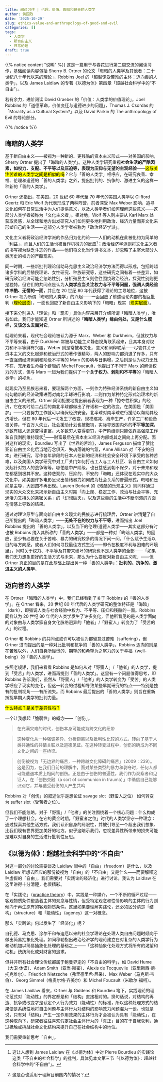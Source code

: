 ```yaml
---
title: 阅读习作 | 伦理、价值、晦暗和良善的人类学
author: 黄国政
date: '2025-10-29'
slug: ethics-value-and-anthropology-of-good-and-evil
categories: []
tags:
  - 人类学
  - 新自由主义
  - 日常伦理
draft: true
---
```


<!--more-->

{{% notice content "说明" %}}
这是一篇用于与春花进行第二周交流的阅读习作，基础阅读内容包括 Sherry B. Ortner 的论文「晦暗的人类学及其他者：二十世纪八十年代以来的理论」，Robbins Joel 的「超越饱受苦难的主体：迈向善的人类学」，以及 James Laidlaw 的专著《以德为体》第四章「超越社会科学中的“不自由”」。

若有余力，进阶阅读 David Graeber 的「价值：人类学的价值理论」，Joel Robbins 的「道德革命，价值变迁与道德进步的问题」，Thomas J. Csordas 的「Morality as a Cultural System?」以及 David Parkin 的 The anthropology of Evil 的导论部分。


{{% /notice %}}

## 晦暗的人类学

基于新自由主义——被视为一种新的、更残酷的资本主义形式——对美国的影响，Sherry Ortner 提出了「晦暗的人类学」。这种人类学研究重视**社会生活的严酷因素，如权力、支配、不平等以及压迫等，表现为压抑与无望的主观经验**——<mark>这与关注苦难的人类学之间是相似的吗</mark>？它与「善的人类学」相呼应，在研究良善、幸福、伦理和道德的「善的人类学」之外，提出批判的、抗争的、激进主义的这样一种新的「善的人类学」。

Ortner 还指出，在美国，20 世纪 60 年代至 70 年代的美国人类学以 Clifford Geertz 和 Eric Wolf 为代表形成了两种阵营，前者深受 Max Weber 影响，追寻文化如何在日常生活中为人们提供意义，以及人类学者们如何理解这些意义——这部分人类学者被称为「文化主义者」。相对地，Wolf 等人则主要从 Karl Marx 处获取灵感，从全球和地方出发研究人们如何更多地利用政治、经济力量而非文化来形塑自己的生活——这部分人类学者被称为「政治经济学派」。

文化主义者将政治经济学派的作品归为化约论——人们的动机在此被化约为简单的「利益」，而且人们的生活也被当作机械力的反应[^1]；政治经济学派则将文化主义者的书写视为缺乏斗志的作品——他们将文化当作诗书文本，却忽略了主宰大部分人类历史的权力的严酷现实。

[^1]: 这让人想到 James Laidlaw 在《以德为体》中对 Pierre Bourdieu 的实践论这类「不自由的社会科学」的批判，具体见本文第三节「《以德为体》：超越社会科学中的“不自由”」。

同一时期，一些新批判理论借助马克思主义政治经济学方法而得以形成，包括跨越诸多学科的后殖民理论、女性研究、种族研究等，这些研究之间有着一些差异，如研究政治经济可能会忽略性别，分析殖民主义则往往围绕政治经济，探究性别则更是独特，但它们的共同点是认为**人类学应当关注权力与不平等问题，强调人类经验中冷酷、无情的一面**，并且在 20 世纪 80 年代获得了理论的主导地位，这被 Ortner 视为所谓「晦暗的人类学」的兴起——一面回应了前述理论内部的相互批判（<mark>理论层面</mark>），一面也回应了新自由主义影响下的「晦暗」现实（<mark>现实层面</mark>）。

接下来分别进入「理论」和「现实」具体内容来展开介绍所谓「晦暗人类学」，唯有如此，我们才能知道 Ortner 所讲述的「**晦暗人类学」缘由何处，又是什么模样，又该怎么去面对它**。

就理论来看，现代社会理论被认为源于 Marx、Weber 和 Durkheim，但就权力与不平等来看，由于 Durkhiem 常被与功能主义静态视角联系起来，且其本身对权力和不平等鲜有兴趣，Weber 则是常被与文化、意义和阐释联系——尽管其关于资本主义的文化起源和统治形式的著作很精彩，两人的影响力都消退了许多，只有一直强调经济剥削和阶级不平等的 Marx 的影响与日俱增，之后则是认为权力无处不在、充斥着生命每个缝隙的 Michel Foucault，他提出了不同于 Marx 的解读权力的方式，但与 Marx 一起为我们提供了一个**关于权力、剥削和不平等**的「晦暗人类学」的视角。

就现实乃至民族志来看，要理解两个方面，一则作为特殊经济系统的新自由主义如何勾勒新的经济政策进而对南北半球进行影响，二则作为某种特定形式治理术的新自由主义的形式。Ortner 简明扼要地提出前者表现为一种「掠夺性积累」的经济，它在初时给二战后的南北半球都做出了许诺和一定的改变，在美国是「美国梦」——只要努力工作就可以确保经济安全，北半球对南半球进行援助以帮助其经济增长，但在 80 年代后一切发生了改变，规模缩减、离岸生产，许多工厂和设备被关停，千百万人失业，社会援助计划也被撤销，实际导致国内外的**不平等加深**，少数有钱人迅速变得更富，大多数穷人变得更穷，中产阶级则只能依靠高强度工作和自我剥削维持现状[^2]——财富最后在资本主义经济内部或其之间向上再分配。面对这样的现实，Bourdieu 写出了《世界的苦难》，James Ferguson 描绘了赞比亚新自由主义化后当地万念俱灭、失魂落魄的气氛，Anne Allison 对「不安的日本」进行研究，写作各年龄段的日本人在新的经济和社会安全环境下承受的各种苦难，以及美国人类学研究中对工厂关门如何打击工人与工人社区、新自由主义如何发起针对穷人的战争等等，哪怕是中产阶级，也日益感到朝不保夕，对于未来和现在都感到极其不安。这种悲观的、压抑的、不安的「晦暗」还体现在现实中的大众文化中，如美国许多电影呈现出情绪暴力如何成为社会关系的普遍形式，晦暗和压抑是主导，大团圆不再出现。Lauren Berlant 的《残酷的乐观主义》则同样通过现实的大众文化来揭示新自由主义时期「向上爬、稳定工作、政治与社会平等、充满活力又持久的亲密关系」的「幻想破灭」，以及这些善的生活中不断崩溃的方面在情感上导致的结果。

[^2]: 这是否也适用于理解目前国内的情况？

通过对理论原型与面向新自由主义现实的民族志进行梳理后，Ortner 讲清楚了自己所提出的「晦暗人类学」——**无处不在的权力与不平等**，进而指出 Joel Robbins 提出的「善的人类学」，以及当下的伦理/道德人类学——其实这部分有时也被 Robbins 纳入其所称的「善的人类学」——都是一种对「晦暗人类学」的回应，至少有必要在关于苦难、暴力的研究较多的情况下问一问，「什么赋予生活以目的与方向感，或者人们如何寻找最佳方式生活——即令在极度不利与困难的环境里」，同时关于权力、不平等及其带来破坏的研究也不是人类学的全部——「如果我们无力想象更好的生活方式与未来，那么为什么要反对新自由主义呢」——但 Ortner 真正的目的是在此基础上提出另一种「善的人类学」：**批判的、抗争的、激进主义的人类学**。

## 迈向善的人类学

在 Ortner 「晦暗的人类学」中，我们已经看到了关于 Robbins 的「善的人类学」。在 Ortner 看来，20 世纪 80 年代后的人类学研究的整体特征是「晦暗」（dark），即强调人类与社会经验中权力、不平等、压抑和残酷的一面。Robbins 同样认为 20 世纪 80 年代的人类学发生了许多变化，但他所看见的是人类学面向的对象由与人类学家自身文化脉络迥异的「他者」/「野蛮人」转变为了「受苦的人」的过程。

Ortner 和 Robbins 的共同点或许可以被认为都留意过苦难（suffering），但 Ortner 进而提出的是一种对此批判和抗争的「善的人类学」，Robbins 迈向的则是在苦难以外，人们自身所憧憬的、期望的和希望为之努力的关于幸福（well-being）的「善的人类学」。

按照老规矩，我们来看看 Robbins 是如何从对「野蛮人」/「他者」的人类学，提到「受苦」的人类学，进而再提到「善的人类学」。这里有一个问题值得思考，即 Robbins 告诉我们，虽然从「野蛮人」/「他者」的人类学转变为「受苦」的人类学呼应了现实的变化，但这一转变的过程却导致某些早期研究的特点——特别是独有的批判视角——有所流失。而 Robbins 最后提出的「善的人类学」则旨在重新捕捉早期人类学的批判力量。

<mark>什么特点？是关于差异性吗？</mark>

一个让我想起「脆弱性」的概念——「创伤」。

> 在充满灾难的时代，创伤本身可能成为跨文化的纽带

> 这种变化从一种强调差异、分析距离以及批判性比较的方式，转向了基于人类共通性的共情关联以及道德见证。在这种转变过程中，创伤的确成为不同文化之间的一座桥梁。

> 创伤被视为「无边界的痛苦，一种跨越文化障碍的痛苦」（2009：239）。这是因为，在我们目前的理解中，面对某些类型的暴力和剥夺时，任何人都可能遭遇本质上相同的创伤。正是由于创伤的普遍性，我们作为观察者和见证人，在「创伤交融（a sort of communion in trauma）」中确信自己能够识别它，并与遭受创伤的人产生共鸣

Robbins 对「创伤」的叙述似乎是想论证 savage slot（野蛮人之位） 如何转变为 suffer slot（受苦者之位）。

但我们不能忽略，对于「野蛮」/「他者」的关注围绕着一个核心问题：什么构成了一个理想社会，在它的黄金时期，「野蛮者之位」时代的人类学坚守一种理念：通过探索其他生活方式，我们认识自身的局限性，并被引导至一个超出我们想象、比我们现有世界更加美好的地方。似乎这暗示我们，忽视差异性所带来的损失可能是难以对自身的生活进行批判性反思。

## 《以德为体》：超越社会科学中的“不自由”

对这一部分的讨论需要谈及 Laidlaw 眼中的「自由」（freedom）是什么，以及 Laidlaw 所想去回应的那份被视为「自由」的「不自由」又是什么——而要解释这种虚假的「自由」，我们需要对「实践论的经济化」进行讨论。我认为 Laidlaw 在这里讲得十分清楚，也很精彩。

在「实践论」（[practice theory](https://en.wikipedia.org/wiki/Practice_theory)）中，实践是一种媒介，一个不断的循环过程——客观物质条件塑造着主体的观念与性情，但受特定观念和性情影响的主体的行为则倾向于再生原有的客观物质条件。这里如果要理解实践论，还必须区分清楚「结构」（structure）和「能动性」（agency）这一对概念。

那么「实践论」何以发生了「经济化」呢？

自孔德、马克思、涂尔干和布迪厄以来的社会学理论在处理人类自由问题时倾向于做出简易抽象化处理。如同穆勒指出政治经济学的理论建立在对复杂的人类学行为和动机加以简易抽象化处理的基础之上——「这种抽象化处理方式将所有的渴望和动机」统统简化成对财富的追求。

但并非所有社会理论传统都属于鲍曼界定的「不自由的科学」，如 David Hume（大卫·休谟）、Adam Smith（亚当·斯密）、Alexis de Tocquevile（亚里斯西·德·托克维尔）、Friedrich Nietzsche（弗里德里希·尼采）、Max Weber（马克斯·韦伯）、Georg Simmel（格奥尔格·齐美尔）和 Michel Foucault（米歇尔·福柯）。

在 James Laidlaw 看来，Ortner 与 Giddens 和 Bourdieu 笔下，实践理论的理论范式对「能动性」的界定都是和「结构」直接相对的。换句话说，对结构的再造、抗争或改变才是认定个人行为效力（能动性）的标准，所以这种处理方式的结果便是系统性地将自由问题与主体行为对结构的影响效力问题混为一谈。也就是说，只有对「结构」产生一定作用效果的主体行为才会被认为具有「能动性」，在这种取向下，研究者往往喜欢假定社会主体行为的「真正」目的在于自我获利，通过抵触或挑战社会文化结构来提升自己在社会结构中的地位。

我们需要重新思考「自由」。